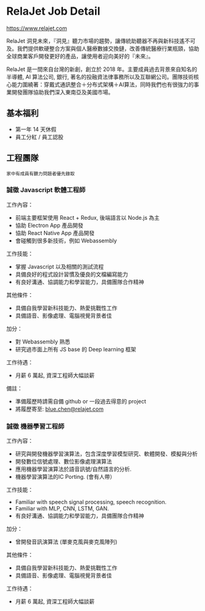 # RelaJet Job Detail

https://www.relajet.com

RelaJet 洞見未來，『洞見』聽力市場的趨勢，讓傳統助聽器不再與新科技遙不可及。我們提供軟硬整合方案與個人醫療數據交換鏈，改善傳統醫療行業瓶頸，協助全球商業客戶開發更好的產品，讓使用者迎向美好的『未來』。

RelaJet 是一間來自台灣的新創，創立於 2018 年。主要成員過去背景來自知名的半導體, AI 算法公司, 銀行, 著名的投融資法律事務所以及互聯網公司。團隊技術核心能力圍繞著：穿戴式通訊整合＋分布式架構＋AI算法，同時我們也有很強力的事業開發團隊協助我們深入東南亞及美國市場。

## 基本福利
* 第一年 14 天休假
* 員工分紅 / 員工認股

## 工程團隊
``` 家中有成員有聽力問題者優先錄取 ```

### 誠徵 Javascript 軟體工程師

工作內容： 
* 前端主要框架使用 React + Redux, 後端語言以 Node.js 為主
* 協助 Electron App 產品開發
* 協助 React Native App 產品開發
* 會碰觸到很多新技術，例如 Webassembly

工作技能： 
* 掌握 Javascript 以及相關的測試流程
* 具備良好的程式設計習慣及優良的文檔編寫能力
* 有良好溝通、協調能力和學習能力，具備團隊合作精神

其他條件：
* 具備自我學習新科技能力、熱愛挑戰性工作 
* 具備語音、影像處理、電腦視覺背景者佳 

加分：
* 對 Webassembly 熟悉
* 研究過市面上所有 JS base 的 Deep learning 框架

工作待遇：
* 月薪 6 萬起, 資深工程師大幅談薪

備註：
* 準備履歷時請需自備 github or 一段過去得意的 project 
* 將履歷寄至: blue.chen@relajet.com

### 誠徵 機器學習工程師

工作內容： 
* 研究與開發機器學習演算法，包含深度學習模型研究、軟體開發、模擬與分析 
* 開發數位信號處理、數位影像處理演算法
* 應用機器學習演算法於語音訊號/自然語言的分析. 
* 機器學習演算法的IC Porting. (會有人帶）

工作技能： 
* Familiar with speech signal processing, speech recognition. 
* Familiar with MLP, CNN, LSTM, GAN.
* 有良好溝通、協調能力和學習能力，具備團隊合作精神

加分：
* 曾開發音訊演算法 (單麥克風與麥克風陣列) 

其他條件：
* 具備自我學習新科技能力、熱愛挑戰性工作 
* 具備語音、影像處理、電腦視覺背景者佳 

工作待遇：
* 月薪 6 萬起, 資深工程師大幅談薪

